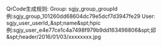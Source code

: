QrCode生成规则:
Group: sgjy_group_groupId 例:sgjy_group_101260dd68604dc79e5dcf7d3947fe29
User:  sgjy_user_userId_&spt;name&spt;hpic   例:sgjy_user_e4e77ce1c4a7498f979b9dd163498806&spt;邱&spt;header/2016/01/03/xxxxxxxx.jpg


